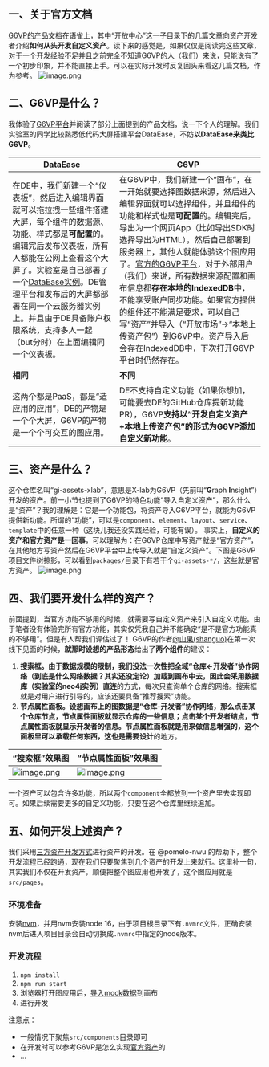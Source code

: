 ## 一、关于官方文档
[G6VP的产品文档](https://www.yuque.com/antv/gi)在语雀上，其中“开放中心”这一子目录下的几篇文章向资产开发者介绍**如何从头开发自定义资产**。读下来的感觉是，如果仅仅是阅读完这些文章，对于一个开发经验不足并且之前完全不知道G6VP的人（我们）来说，只能说有了一个初步印象，并不能直接上手。可以在实际开发时反复回头来看这几篇文档，作为参考。
![image.png](https://cdn.nlark.com/yuque/0/2023/png/21625412/1684326810306-fce65161-4f5f-4637-8138-fcfd122517d5.png#averageHue=%23faf8f8&clientId=u0f705e15-79f2-4&from=paste&height=349&id=u8c36b3c6&originHeight=1794&originWidth=3000&originalType=binary&ratio=2&rotation=0&showTitle=false&size=511330&status=done&style=none&taskId=u06fe60f9-550a-4c0f-a47e-b5525d99eae&title=&width=583)
## 二、G6VP是什么？
我体验了[G6VP平台](https://insight.antv.antgroup.com/)并阅读了部分上面提到的产品文档，说一下个人的理解。我们实验室的同学比较熟悉低代码大屏搭建平台DataEase，不妨**以DataEase来类比G6VP**。

| **DataEase** | **G6VP** |
| --- | --- |
| 在DE中，我们新建一个“仪表板”，然后进入编辑界面就可以拖拉拽一些组件搭建大屏，每个组件的数据源、功能、样式都是**可配置**的。编辑完后发布仪表板，所有人都能在公网上查看这个大屏了。实验室是自己部署了一个[DataEase实例](https://dataease.x-lab.info/)。DE管理平台和发布后的大屏都部署在同一个云服务器实例上。并且由于DE具备账户权限系统，支持多人一起（but分时）在上面编辑同一个仪表板。 | 在G6VP中，我们新建一个“画布”，在一开始就要选择图数据来源，然后进入编辑界面就可以选择组件，并且组件的功能和样式也是**可配置**的。编辑完后，导出为一个网页App（比如导出SDK时选择导出为HTML），然后自己部署到服务器上，其他人就能体验这个图应用了。[官方的G6VP平台](https://insight.antv.antgroup.com/)，对于外部用户（我们）来说，所有数据来源配置和画布信息都**存在本地的IndexedDB**中，不能享受账户同步功能。如果官方提供的组件还不能满足要求，可以自己写“资产”并导入（“开放市场”->“本地上传资产包”）到G6VP中。资产导入后会存在IndexedDB中，下次打开G6VP平台时仍然存在。 |
| **相同** | **不同** |
| 这两个都是PaaS，都是“造应用的应用”，DE的产物是一个个大屏，G6VP的产物是一个个可交互的图应用。 | DE不支持自定义功能（如果你想加，可能要去DE的GitHub仓库提新功能PR），G6VP**支持以“开发自定义资产+本地上传资产包”的形式为G6VP添加自定义新功能**。 |

## 三、资产是什么？
这个仓库名叫“gi-assets-xlab”，意思是X-lab为G6VP（先前叫“**G**raph **I**nsight”）开发的资产。前一小节也提到了G6VP的特色功能“导入自定义资产”，那么什么是“资产”？我的理解是：它是一个功能包，将资产导入G6VP平台，就能为G6VP提供新功能。所谓的“功能”，可以是`component`、`element`、`layout`、`service`、`template`中的任意一种（这块儿我还没实践经验，可能有误）。
事实上，**自定义的资产和官方资产是一回事**，可以理解为：在G6VP仓库中写资产就是“官方资产”，在其他地方写资产然后在G6VP平台中上传导入就是“自定义资产”。下图是G6VP项目文件树掠影，可以看到`packages/`目录下有若干个`gi-assets-*/`，这些就是官方资产。
![image.png](https://cdn.nlark.com/yuque/0/2023/png/21625412/1684385071100-12a6875a-a4ad-46a5-bd97-5f77ebfde691.png#averageHue=%23312e2c&clientId=u0f705e15-79f2-4&from=paste&height=361&id=u0ec7698d&originHeight=838&originWidth=1138&originalType=binary&ratio=2&rotation=0&showTitle=false&size=227129&status=done&style=none&taskId=u4c6f5492-d0db-4358-903c-91b9ac36dc5&title=&width=490)
## 四、我们要开发什么样的资产？
前面提到，当官方功能不够用的时候，就需要写自定义资产来引入自定义功能。由于笔者没有体验完所有官方功能，其实仅凭我自己并不能确定“是不是官方功能真的不够用”。但是有人帮我们评估过了！
G6VP的作者[@山果(shanguo)](/shanguo)在第一次线下见面的时候，**就那时设想的产品形态**给出了**两个组件**的建议：

1. **搜索框。**由于数据规模的限制，我们没法一次性把全域“仓库<-开发者”协作网络（到底是什么网络数据？其实还没定论）加载到画布中去，因此会采用**数据库（实验室的neo4j实例）直连**的方式，每次只查询单个仓库的网络。搜索框就是对用户进行引导的，应该还要具备“推荐搜索”功能。
2. **节点属性面板。**设想画布上的图数据是“仓库-开发者”协作网络，那么点击某个仓库节点，节点属性面板就显示仓库的一些信息；点击某个开发者结点，节点属性面板就显示开发者的信息。节点属性面板就是用来做信息增强的，这个面板里可以承载任何东西，这也是**需要设计**的地方。

| **“搜索框”效果图** | **“节点属性面板”效果图** |
| --- | --- |
| ![image.png](https://cdn.nlark.com/yuque/0/2023/png/21625412/1684388465881-e1ed1ba1-138d-4098-880d-177226707276.png#averageHue=%23d5e1f9&clientId=ub988548f-ab69-4&from=paste&height=1024&id=udded9b0b&originHeight=2048&originWidth=4096&originalType=binary&ratio=2&rotation=0&showTitle=false&size=3687916&status=done&style=none&taskId=u23d9fae1-703e-4a99-8402-8c44e05ef7c&title=&width=2048) | ![image.png](https://cdn.nlark.com/yuque/0/2023/png/21625412/1684388455951-ad3f14ab-16f6-4979-84ac-5b6f1684078d.png#averageHue=%2390a398&clientId=ub988548f-ab69-4&from=paste&height=1024&id=u6353ae94&originHeight=2048&originWidth=4096&originalType=binary&ratio=2&rotation=0&showTitle=false&size=3985090&status=done&style=none&taskId=u133f9352-0009-45cf-8975-3e8fa62ef9e&title=&width=2048) |

一个资产可以包含许多功能，所以两个`component`全都放到一个资产里去实现即可。如果后续需要更多的自定义功能，只要在这个仓库里继续追加。
## 五、如何开发上述资产？
我们采用[三方资产开发方式](https://www.yuque.com/antv/gi/zixkzbqndmfnsqel#KZeTk)进行资产的开发。在 @pomelo-nwu 的帮助下，整个开发流程已经跑通，现在我们只要聚焦到几个资产的开发上来就行。这里补一句，其实我们不仅在开发资产，顺便把整个图应用也开发了，这个图应用就是`src/pages`。
### 环境准备
安装[nvm](https://github.com/nvm-sh/nvm)，并用nvm安装node 16，由于项目根目录下有`.nvmrc`文件，正确安装nvm后进入项目目录会自动切换成`.nvmrc`中指定的node版本。
### 开发流程

1. `npm install`
2. `npm run start`
3. 浏览器打开图应用后，[导入mock数据](https://github.com/X-lab2017/gi-assets-xlab/pull/9)到画布
4. 进行开发

注意点：

- 一般情况下聚焦`src/components`目录即可
- 在开发时可以参考G6VP是怎么实现[官方资产](https://github.com/antvis/G6VP/tree/master/packages)的
- ...

